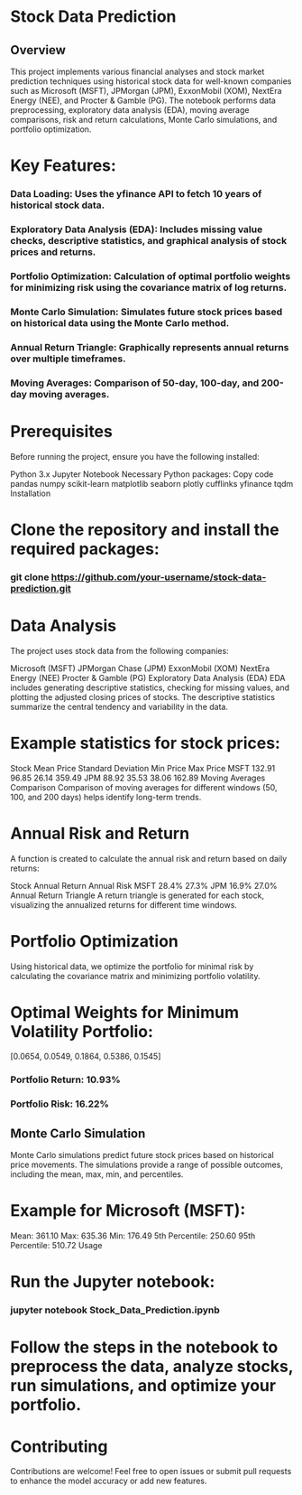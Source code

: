 # Stock Data Prediction




## Overview

This project implements various financial analyses and stock market prediction techniques using historical stock data for well-known companies such as Microsoft (MSFT), JPMorgan (JPM), ExxonMobil (XOM), NextEra Energy (NEE), and Procter & Gamble (PG). The notebook performs data preprocessing, exploratory data analysis (EDA), moving average comparisons, risk and return calculations, Monte Carlo simulations, and portfolio optimization.

# Key Features:
### Data Loading: Uses the yfinance API to fetch 10 years of historical stock data.
### Exploratory Data Analysis (EDA): Includes missing value checks, descriptive statistics, and graphical analysis of stock prices and returns.
### Portfolio Optimization: Calculation of optimal portfolio weights for minimizing risk using the covariance matrix of log returns.
### Monte Carlo Simulation: Simulates future stock prices based on historical data using the Monte Carlo method.
### Annual Return Triangle: Graphically represents annual returns over multiple timeframes.
### Moving Averages: Comparison of 50-day, 100-day, and 200-day moving averages.


# Prerequisites

Before running the project, ensure you have the following installed:

Python 3.x
Jupyter Notebook
Necessary Python packages:
Copy code
pandas
numpy
scikit-learn
matplotlib
seaborn
plotly
cufflinks
yfinance
tqdm
Installation

# Clone the repository and install the required packages:

### git clone https://github.com/your-username/stock-data-prediction.git

# Data Analysis

The project uses stock data from the following companies:

Microsoft (MSFT)
JPMorgan Chase (JPM)
ExxonMobil (XOM)
NextEra Energy (NEE)
Procter & Gamble (PG)
Exploratory Data Analysis (EDA)
EDA includes generating descriptive statistics, checking for missing values, and plotting the adjusted closing prices of stocks. The descriptive statistics summarize the central tendency and variability in the data.

# Example statistics for stock prices:

Stock	Mean Price	Standard Deviation	Min Price	Max Price
MSFT	132.91	96.85	26.14	359.49
JPM	88.92	35.53	38.06	162.89
Moving Averages Comparison
Comparison of moving averages for different windows (50, 100, and 200 days) helps identify long-term trends.

# Annual Risk and Return
A function is created to calculate the annual risk and return based on daily returns:

Stock	Annual Return	Annual Risk
MSFT	28.4%	27.3%
JPM	16.9%	27.0%
Annual Return Triangle
A return triangle is generated for each stock, visualizing the annualized returns for different time windows.

# Portfolio Optimization

Using historical data, we optimize the portfolio for minimal risk by calculating the covariance matrix and minimizing portfolio volatility.

# Optimal Weights for Minimum Volatility Portfolio:

[0.0654, 0.0549, 0.1864, 0.5386, 0.1545]
### Portfolio Return: 10.93%
### Portfolio Risk: 16.22%

## Monte Carlo Simulation

Monte Carlo simulations predict future stock prices based on historical price movements. The simulations provide a range of possible outcomes, including the mean, max, min, and percentiles.

# Example for Microsoft (MSFT):

Mean: 361.10
Max: 635.36
Min: 176.49
5th Percentile: 250.60
95th Percentile: 510.72
Usage

# Run the Jupyter notebook:

### jupyter notebook Stock_Data_Prediction.ipynb

# Follow the steps in the notebook to preprocess the data, analyze stocks, run simulations, and optimize your portfolio.

# Contributing

Contributions are welcome! Feel free to open issues or submit pull requests to enhance the model accuracy or add new features.
